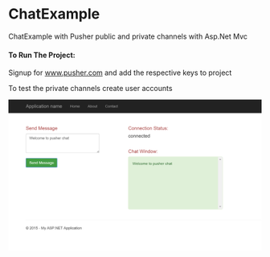 # ChatExample
ChatExample with Pusher public and private channels with Asp.Net Mvc

#### To Run The Project:
Signup for www.pusher.com
and add the respective keys to project

To test the private channels create user accounts


![alt tag](https://raw.githubusercontent.com/rangav/ChatExample/master/pusher.PNG)



